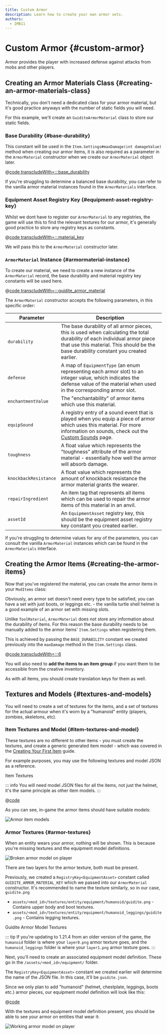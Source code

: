 ```yaml
---
title: Custom Armor
description: Learn how to create your own armor sets.
authors:
  - IMB11
---
```


# Custom Armor {#custom-armor}

Armor provides the player with increased defense against attacks from mobs and other players.

## Creating an Armor Materials Class {#creating-an-armor-materials-class}

Technically, you don't need a dedicated class for your armor material, but it's good practice anyways with the number of static fields you will need.

For this example, we'll create an `GuiditeArmorMaterial` class to store our static fields.

### Base Durability {#base-durability}

This constant will be used in the `Item.Settings#maxDamage(int damageValue)` method when creating our armor items, it is also required as a parameter in the `ArmorMaterial` constructor when we create our `ArmorMaterial` object later.

@[code transcludeWith=:::base_durability](@/reference/latest/src/main/java/com/example/docs/item/armor/GuiditeArmorMaterial.java)

If you're struggling to determine a balanced base durability, you can refer to the vanilla armor material instances found in the `ArmorMaterials` interface.

### Equipment Asset Registry Key {#equipment-asset-registry-key}

Whilst we dont have to register our `ArmorMaterial` to any registries, the game will use this to find the relevant textures for our armor, it's generally good practice to store any registry keys as constants.

@[code transcludeWith=:::material_key](@/reference/latest/src/main/java/com/example/docs/item/armor/GuiditeArmorMaterial.java)

We will pass this to the `ArmorMaterial` constructor later.

### `ArmorMaterial` Instance {#armormaterial-instance}

To create our material, we need to create a new instance of the `ArmorMaterial` record, the base durability and material registry key constants will be used here.

@[code transcludeWith=:::guidite_armor_material](@/reference/latest/src/main/java/com/example/docs/item/armor/GuiditeArmorMaterial.java)

The `ArmorMaterial` constructor accepts the following parameters, in this specific order:

| Parameter | Description |
| --------- | ----------- |
| `durability` | The base durability of all armor pieces, this is used when calculating the total durability of each individual armor piece that use this material. This should be the base durability constant you created earlier. |
| `defense` | A map of `EquipmentType` (an enum representing each armor slot) to an integer value, which indicates the defense value of the material when used in the corresponding armor slot. |
| `enchantmentValue` | The "enchantability" of armor items which use this material. |
| `equipSound` | A registry entry of a sound event that is played when you equip a piece of armor which uses this material. For more information on sounds, check out the [Custom Sounds](../sounds/custom) page. |
| `toughness` | A float value which represents the "toughness" attribute of the armor material - essentially how well the armor will absorb damage. |
| `knockbackResistance` | A float value which represents the amount of knockback resistance the armor material grants the wearer. |
| `repairIngredient` | An item tag that represents all items which can be used to repair the armor items of this material in an anvil. |
| `assetId` | An `EquipmentAsset` registry key, this should be the equipment asset registry key constant you created earlier. |

If you're struggling to determine values for any of the parameters, you can consult the vanilla `ArmorMaterial` instances which can be found in the `ArmorMaterials` interface.

## Creating the Armor Items {#creating-the-armor-items}

Now that you've registered the material, you can create the armor items in your `ModItems` class:

Obviously, an armor set doesn't need every type to be satisfied, you can have a set with just boots, or leggings etc. - the vanilla turtle shell helmet is a good example of an armor set with missing slots.

Unlike `ToolMaterial`, `ArmorMaterial` does not store any information about the durability of items. For this reason the base durability needs to be manually added to the armor items' `Item.Settings` when registering them.

This is achieved by passing the `BASE_DURABILITY` constant we created previously into the `maxDamage` method in the `Item.Settings` class.

@[code transcludeWith=:::6](@/reference/latest/src/main/java/com/example/docs/item/ModItems.java)

You will also need to **add the items to an item group** if you want them to be accessible from the creative inventory.

As with all items, you should create translation keys for them as well.

## Textures and Models {#textures-and-models}

You will need to create a set of textures for the items, and a set of textures for the actual armour when it's worn by a "humanoid" entity (players, zombies, skeletons, etc).

### Item Textures and Model {#item-textures-and-model}

These textures are no different to other items - you must create the textures, and create a generic generated item model - which was covered in the [Creating Your First Item](./first-item#adding-a-texture-and-model) guide.

For example purposes, you may use the following textures and model JSON as a reference.

<DownloadEntry visualURL="/assets/develop/items/armor_0.png" downloadURL="/assets/develop/items/example_armor_item_textures.zip">Item Textures</DownloadEntry>

::: info
You will need model JSON files for all the items, not just the helmet, it's the same principle as other item models.
:::

@[code](@/reference/latest/src/main/generated/assets/fabric-docs-reference/models/item/guidite_helmet.json)

As you can see, in-game the armor items should have suitable models:

![Armor item models](/assets/develop/items/armor_1.png)

### Armor Textures {#armor-textures}

When an entity wears your armor, nothing will be shown. This is because you're missing textures and the equipment model definitions.

![Broken armor model on player](/assets/develop/items/armor_2.png)

There are two layers for the armor texture, both must be present.

Previously, we created a `RegistryKey<EquipmentAsset>` constant called `GUIDITE_ARMOR_MATERIAL_KEY` which we passed into our `ArmorMaterial` constructor. It's recommended to name the texture similarly, so in our case, `guidite.png`

- `assets/<mod_id>/textures/entity/equipment/humanoid/guidite.png` - Contains upper body and boot textures.
- `assets/<mod_id>/textures/entity/equipment/humanoid_leggings/guidite.png` - Contains legging textures.

<DownloadEntry downloadURL="/assets/develop/items/example_armor_layer_textures.zip">Guidite Armor Model Textures</DownloadEntry>

::: tip
If you're updating to 1.21.4 from an older version of the game, the `humanoid` folder is where your `layer0.png` armor texture goes, and the `humanoid_leggings` folder is where your `layer1.png` armor texture goes.
:::

Next, you'll need to create an associated equipment model definition. These go in the `/assets/<mod_id>/equipment/` folder.

The `RegistryKey<EquipmentAsset>` constant we created earlier will determine the name of the JSON file. In this case, it'll be `guidite.json`.

Since we only plan to add "humanoid" (helmet, chestplate, leggings, boots etc.) armor pieces, our equipment model definition will look like this:

@[code](@/reference/latest/src/main/resources/assets/fabric-docs-reference/equipment/guidite.json)

With the textures and equipment model definition present, you should be able to see your armor on entities that wear it:

![Working armor model on player](/assets/develop/items/armor_3.png)

<!-- TODO: A guide on creating equipment for dyeable armor could prove useful. -->